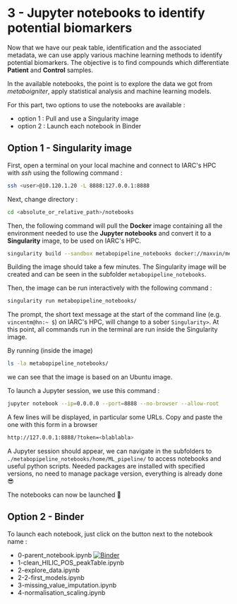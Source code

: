 # 3 - Jupyter notebooks to identify potential biomarkers

Now that we have our peak table, identification and the associated metadata, we can use apply various machine learning methods to identify potential biomarkers. The objective is to find compounds which differentiate __Patient__ and __Control__ samples.

In the available notebooks, the point is to explore the data we got from _metaboigniter_, apply statistical analysis and machine learning models.

For this part, two options to use the notebooks are available :
- option 1 : Pull and use a Singularity image
- option 2 : Launch each notebook in Binder


## Option 1 - Singularity image

First, open a terminal on your local machine and connect to IARC's HPC with _ssh_ using the following command :
```bash
ssh <user>@10.120.1.20 -L 8888:127.0.0.1:8888
```

Next, change directory :

```bash
cd <absolute_or_relative_path>/notebooks
```

Then, the following command will pull the __Docker__ image containing all the environment needed to use the __Jupyter notebooks__ and convert it to a __Singularity__ image, to be used on IARC's HPC.
```bash
singularity build --sandbox metabopipeline_notebooks docker://maxvin/metabopipeline_notebooks:latest
```
Building the image should take a few minutes. The Singularity image will be created and can be seen in the subfolder <code>metabopipeline_notebooks</code>.

Then, the image can be run interactively with the following command :
```bash
singularity run metabopipeline_notebooks/
```

The prompt, the short text message at the start of the command line (e.g. <code>vincentm@hn:~ $</code>) on IARC's HPC, will change to a sober <code>Singularity></code>. At this point, all commands run in the terminal are run inside the Singularity image.

By running (inside the image)
```bash
ls -la metabopipeline_notebooks/
```
we can see that the image is based on an Ubuntu image.

To launch a Jupyter session, we use this command :
```bash
jupyter notebook --ip=0.0.0.0 --port=8888 --no-browser --allow-root
```
A few lines will be displayed, in particular some URLs. Copy and paste the one with this form in a browser
```bash
http://127.0.0.1:8888/?token=<blablabla> 
```

A Jupyter session should appear, we can navigate in the subfolders to <code>./metabopipeline_notebooks/home/ML_pipeline/</code> to access notebooks and useful python scripts. Needed packages are installed with specified versions, no need to manage package version, everything is already done :sunglasses:

The notebooks can now be launched :muscle:





## Option 2 - Binder

To launch each notebook, just click on the button next to the notebook name :
- 0-parent_notebook.ipynb [![Binder](https://mybinder.org/badge_logo.svg)](https://mybinder.org/v2/gh/maxvincent24/metabopipeline/HEAD?labpath=notebooks%2Fnotebooks_binder%2Fnotebooks%2F0-parent_notebook.ipynb)
- 1-clean_HILIC_POS_peakTable.ipynb
- 2-explore_data.ipynb
- 2-2-first_models.ipynb
- 3-missing_value_imputation.ipynb
- 4-normalisation_scaling.ipynb

